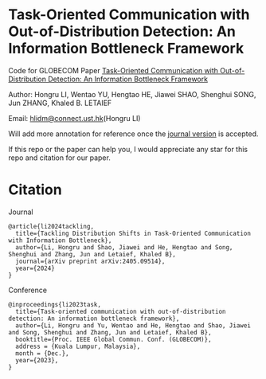 # Task-Oriented Communication with Out-of-Distribution Detection: An Information Bottleneck Framework

Code for GLOBECOM Paper [Task-Oriented Communication with Out-of-Distribution Detection: An Information Bottleneck Framework](https://arxiv.org/abs/2305.12423)

Author: Hongru LI, Wentao YU, Hengtao HE, Jiawei SHAO, Shenghui SONG, Jun ZHANG, Khaled B. LETAIEF

Email: <a href="mailto:hlidm@connect.ust.hk">hlidm@connect.ust.hk</a>(Hongru LI)


Will add more annotation for reference once the [journal version](https://arxiv.org/abs/2405.09514) is accepted.

If this repo or the paper can help you, I would appreciate any star for this repo and citation for our paper.

# Citation
Journal
```
@article{li2024tackling,
  title={Tackling Distribution Shifts in Task-Oriented Communication with Information Bottleneck},
  author={Li, Hongru and Shao, Jiawei and He, Hengtao and Song, Shenghui and Zhang, Jun and Letaief, Khaled B},
  journal={arXiv preprint arXiv:2405.09514},
  year={2024}
}
```


Conference
```
@inproceedings{li2023task,
  title={Task-oriented communication with out-of-distribution detection: An information bottleneck framework},
  author={Li, Hongru and Yu, Wentao and He, Hengtao and Shao, Jiawei and Song, Shenghui and Zhang, Jun and Letaief, Khaled B},
  booktitle={Proc. IEEE Global Commun. Conf. (GLOBECOM)},
  address = {Kuala Lumpur, Malaysia},
  month = {Dec.},
  year={2023},
}
```






